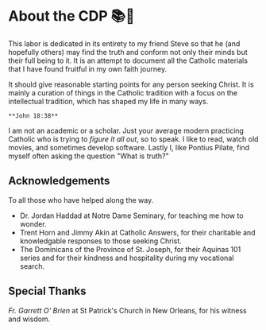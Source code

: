 # About the CDP 📚🍯

This labor is dedicated in its entirety to my friend Steve so that he (and hopefully others)
may find the truth and conform not only their minds but their full being to it.
It is an attempt to document all the Catholic materials that I have found fruitful in my own faith journey. 

It should give reasonable starting points for any person seeking Christ.
It is mainly a curation of things in the Catholic tradition with a focus on 
the intellectual tradition, which has shaped my life in many ways.

```{margin}
**John 18:38**
```
I am not an academic or a scholar. Just your average modern practicing Catholic who is trying to
*figure it all out*, so to speak. I like to read, watch old movies, and sometimes develop software. 
Lastly I, like Pontius Pilate, find myself often asking the question "What is truth?"

## Acknowledgements
To all those who have helped along the way.

* Dr. Jordan Haddad at Notre Dame Seminary, for teaching me how to wonder.
* Trent Horn and Jimmy Akin at Catholic Answers, for their charitable and knowledgable responses to those seeking Christ.
* The Dominicans of the Province of St. Joseph, for their Aquinas 101 series and for their kindness and hospitality during my vocational search.

## Special Thanks
*Fr. Garrett O' Brien* at St Patrick's Church in New Orleans, for his witness and wisdom.

